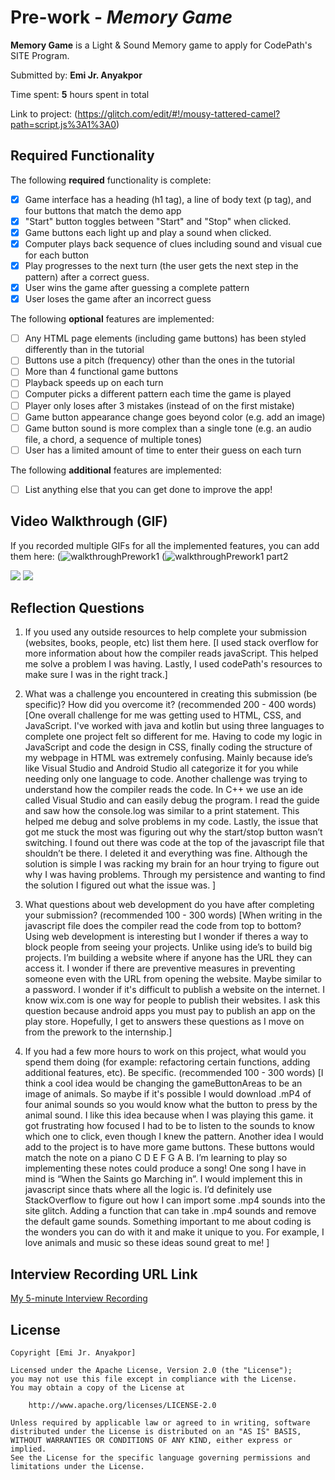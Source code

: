 # Pre-work - *Memory Game*

**Memory Game** is a Light & Sound Memory game to apply for CodePath's SITE Program. 

Submitted by: **Emi Jr. Anyakpor**

Time spent: **5** hours spent in total

Link to project: (https://glitch.com/edit/#!/mousy-tattered-camel?path=script.js%3A1%3A0)

## Required Functionality

The following **required** functionality is complete:

* [x] Game interface has a heading (h1 tag), a line of body text (p tag), and four buttons that match the demo app
* [x] "Start" button toggles between "Start" and "Stop" when clicked. 
* [x] Game buttons each light up and play a sound when clicked. 
* [x] Computer plays back sequence of clues including sound and visual cue for each button
* [x] Play progresses to the next turn (the user gets the next step in the pattern) after a correct guess. 
* [x] User wins the game after guessing a complete pattern
* [x] User loses the game after an incorrect guess

The following **optional** features are implemented:

* [ ] Any HTML page elements (including game buttons) has been styled differently than in the tutorial
* [ ] Buttons use a pitch (frequency) other than the ones in the tutorial
* [ ] More than 4 functional game buttons
* [ ] Playback speeds up on each turn
* [ ] Computer picks a different pattern each time the game is played
* [ ] Player only loses after 3 mistakes (instead of on the first mistake)
* [ ] Game button appearance change goes beyond color (e.g. add an image)
* [ ] Game button sound is more complex than a single tone (e.g. an audio file, a chord, a sequence of multiple tones)
* [ ] User has a limited amount of time to enter their guess on each turn

The following **additional** features are implemented:

- [ ] List anything else that you can get done to improve the app!

## Video Walkthrough (GIF)

If you recorded multiple GIFs for all the implemented features, you can add them here:
(![walkthroughPrework1](https://user-images.githubusercontent.com/83620487/159148869-f40e4750-8a9a-4ae7-a6d3-a7becea2d338.gif)
(![walkthroughPrework1 part2](https://user-images.githubusercontent.com/83620487/159184147-8ade97fe-512b-4a94-8999-7fc90ee143d8.gif)

![](gif3-link-here)
![](gif4-link-here)

## Reflection Questions
1. If you used any outside resources to help complete your submission (websites, books, people, etc) list them here. 
[I used stack overflow for more information about how the compiler reads javaScript. This helped me solve a problem I was having. Lastly, I used codePath's resources to make sure I was in the right track.]

2. What was a challenge you encountered in creating this submission (be specific)? How did you overcome it? (recommended 200 - 400 words) 
[One overall challenge for me was getting used to HTML, CSS, and JavaScript. I've worked with java and kotlin but using three languages to complete one project felt so different for me. Having to code my logic in JavaScript and code the design in CSS, finally coding the structure of my webpage in HTML was extremely confusing. Mainly because ide’s like Visual Studio and Android Studio all categorize it for you while needing only one language to code. Another challenge was trying to understand how the compiler reads the code. In C++ we use an ide called Visual Studio and can easily debug the program. I read the guide and saw how the console.log was similar to a print statement. This helped me debug and solve problems in my code. Lastly, the issue that got me stuck the most was figuring out why the start/stop button wasn’t switching. I found out there was code at the top of the javascript file that shouldn’t be there. I deleted it and everything was fine. Although the solution is simple I was racking my brain for an hour trying to figure out why I was having problems. Through my persistence and wanting to find the solution I figured out what the issue was. 
 ]

3. What questions about web development do you have after completing your submission? (recommended 100 - 300 words) 
[When writing in the javascript file does the compiler read the code from top to bottom? Using web development is interesting but I wonder if theres a way to block people from seeing your projects. Unlike using ide’s to build big projects. I’m building a website where if anyone has the URL they can access it. I wonder if there are preventive measures in preventing someone even with the URL from opening the website. Maybe similar to a password. I wonder if it's difficult to publish a website on the internet. I know wix.com is one way for people to publish their websites. I ask this question because android apps you must pay to publish an app on the play store. Hopefully, I get to answers these questions as I move on from the prework to the internship.]

4. If you had a few more hours to work on this project, what would you spend them doing (for example: refactoring certain functions, adding additional features, etc). Be specific. (recommended 100 - 300 words) 
[I think a cool idea would be changing the gameButtonAreas to be an image of animals. So maybe if it's possible I would download .mP4 of four animal sounds so you would know what the button to press by the animal sound. I like this idea because when I was playing this game. it got frustrating how focused I had to be to listen to the sounds to know which one to click, even though I knew the pattern. Another idea I would add to the project is to have more game buttons. These buttons would match the note on a piano C D E F G A B. I’m learning to play so implementing these notes could produce a song! One song I have in mind is “When the Saints go Marching in”. I would implement this in javascript since thats where all the logic is. I’d definitely use StackOverflow to figure out how I can import some .mp4 sounds into the site glitch. Adding a function that can take in .mp4 sounds and remove the default game sounds.  Something important to me about coding is the wonders you can do with it and make it unique to you. For example, I love animals and music so these ideas sound great to me!
]



## Interview Recording URL Link

[My 5-minute Interview Recording](https://storage.cloudconvert.com/tasks/4dc588a0-2adb-4f5e-b37e-cc1bd15e3461/video1785081687.mp4?AWSAccessKeyId=cloudconvert-production&Expires=1647923564&Signature=jDT0DCcMBNbuRI%2BRy%2BSLsBnmG90%3D&response-content-disposition=inline%3B%20filename%3D%22video1785081687.mp4%22&response-content-type=video%2Fmp4)


## License

    Copyright [Emi Jr. Anyakpor]

    Licensed under the Apache License, Version 2.0 (the "License");
    you may not use this file except in compliance with the License.
    You may obtain a copy of the License at

        http://www.apache.org/licenses/LICENSE-2.0

    Unless required by applicable law or agreed to in writing, software
    distributed under the License is distributed on an "AS IS" BASIS,
    WITHOUT WARRANTIES OR CONDITIONS OF ANY KIND, either express or implied.
    See the License for the specific language governing permissions and
    limitations under the License.

